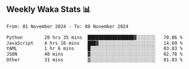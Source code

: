 ## Weekly Waka Stats 📊
<!--START_SECTION:waka-->

```txt
From: 01 November 2024 - To: 08 November 2024

Python        20 hrs 35 mins  █████████████████▓░░░░░░░   70.86 %
JavaScript    4 hrs 16 mins   ███▓░░░░░░░░░░░░░░░░░░░░░   14.69 %
YAML          1 hr 6 mins     █░░░░░░░░░░░░░░░░░░░░░░░░   03.83 %
JSON          48 mins         ▓░░░░░░░░░░░░░░░░░░░░░░░░   02.78 %
Other         31 mins         ▒░░░░░░░░░░░░░░░░░░░░░░░░   01.83 %
```

<!--END_SECTION:waka-->

<!--

Here are some ideas to get you started:

- 🔭 I’m currently working on (way to add branches committed on)
- 🌱 I’m currently learning Web Frameworks and Machine Learning! (Lisp, JS (react & angular), Python, and __)
- 💬 Ask me about ...
- 📫 How to reach me: 
- 😄 Pronouns: He/Him/His
- ⚡ Fun fact: ...

that-recsys-lab
-->
